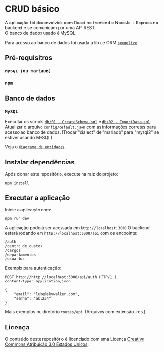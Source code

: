 # CRUD básico

A aplicação foi desenvolvida com React no frontend e NodeJs + Express no backend e se comunicam por uma API REST. <br>
O banco de dados usado é MySQL.

Para acesso ao banco de dados foi usada a lib de ORM [`sequelize`](https://sequelize.org/).

## Pré-requisitros

### `MySQL (ou MariaDB)`<br>

### `npm`

## Banco de dados

### `MySQL`

Executar os scripts [`db/01 - CreateSchema.sql`](https://raw.githubusercontent.com/andremasson/teste-ipdv/master/db/01%20-%20CreateSchema.sql) e [`db/02 - ImportData.sql`](https://raw.githubusercontent.com/andremasson/teste-ipdv/master/db/02%20-%20ImportData.sql).<br>
Atualizar o arquivo `config/default.json` com as informações corretas para acesso ao banco de dados. (Trocar "dialect" de "mariadb" para "mysql2" se estiver usando MySQL)

Veja o [`diagrama de entidades`](https://github.com/andremasson/teste-ipdv/blob/master/db/Diagrama%20de%20Entidades.pdf).

## Instalar dependências

Após clonar este repositório, execute na raiz do projeto:

```
npm install
```

## Executar a aplicação

Inicie a aplicação com:

```
npm run dev
```

A aplicação poderá ser acessada em `http://localhost:3000`
O backend estará rodando em `http://localhost:3000/api` com os endpoints:

```
/auth
/centro_de_custos
/cargos
/departamentos
/usuarios
```

Exemplo para autenticação:

```
POST http://http://localhost:3000/api/auth HTTP/1.1
content-type: application/json

{
    "email": "luke@skywalker.com",
    "senha": "ab1234"
}
```

Mais exemplos no diretório `routes/api`. (Arquivos com extensão .rest)

## Licença

O conteúdo deste repositório é licenciado com uma Licença [Creative Commons Atribuição 3.0 Estados Unidos](https://creativecommons.org/licenses/by/3.0/us/).
